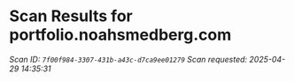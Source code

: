 # Scan Results for portfolio.noahsmedberg.com

*Scan ID: `7f00f984-3307-431b-a43c-d7ca9ee01279`*
*Scan requested: 2025-04-29 14:35:31*

